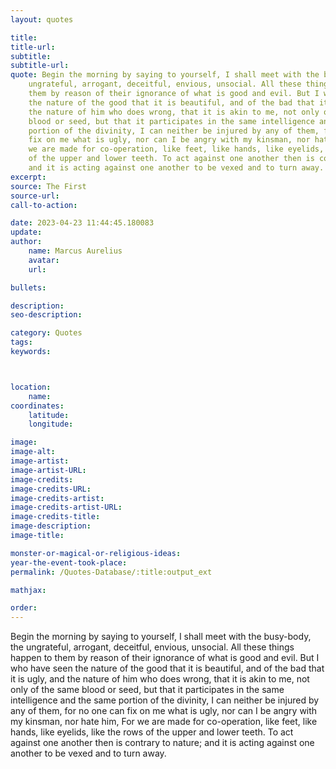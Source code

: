 ```yaml
---
layout: quotes

title:
title-url:
subtitle:
subtitle-url:
quote: Begin the morning by saying to yourself, I shall meet with the busy-body, the
    ungrateful, arrogant, deceitful, envious, unsocial. All these things happen to
    them by reason of their ignorance of what is good and evil. But I who have seen
    the nature of the good that it is beautiful, and of the bad that it is ugly, and
    the nature of him who does wrong, that it is akin to me, not only of the same
    blood or seed, but that it participates in the same intelligence and the same
    portion of the divinity, I can neither be injured by any of them, for no one can
    fix on me what is ugly, nor can I be angry with my kinsman, nor hate him, For
    we are made for co-operation, like feet, like hands, like eyelids, like the rows
    of the upper and lower teeth. To act against one another then is contrary to nature;
    and it is acting against one another to be vexed and to turn away.
excerpt:
source: The First
source-url:
call-to-action:

date: 2023-04-23 11:44:45.180083
update:
author:
    name: Marcus Aurelius
    avatar:
    url:

bullets:

description:
seo-description:

category: Quotes
tags:
keywords:



location:
    name:
coordinates:
    latitude:
    longitude:

image:
image-alt:
image-artist:
image-artist-URL:
image-credits:
image-credits-URL:
image-credits-artist:
image-credits-artist-URL:
image-credits-title:
image-description:
image-title:

monster-or-magical-or-religious-ideas:
year-the-event-took-place:
permalink: /Quotes-Database/:title:output_ext

mathjax:

order:
---
```

Begin the morning by saying to yourself, I shall meet with the busy-body, the ungrateful, arrogant, deceitful, envious, unsocial. All these things happen to them by reason of their ignorance of what is good and evil. But I who have seen the nature of the good that it is beautiful, and of the bad that it is ugly, and the nature of him who does wrong, that it is akin to me, not only of the same blood or seed, but that it participates in the same intelligence and the same portion of the divinity, I can neither be injured by any of them, for no one can fix on me what is ugly, nor can I be angry with my kinsman, nor hate him, For we are made for co-operation, like feet, like hands, like eyelids, like the rows of the upper and lower teeth. To act against one another then is contrary to nature; and it is acting against one another to be vexed and to turn away.